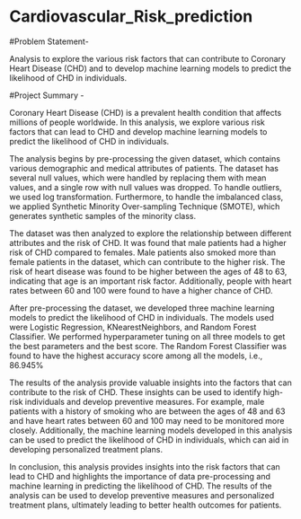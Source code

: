 # Cardiovascular_Risk_prediction


#Problem Statement-

Analysis to explore the various risk factors that can contribute to Coronary Heart Disease (CHD) and to develop machine learning models to predict the likelihood of CHD in individuals.

#Project Summary -

Coronary Heart Disease (CHD) is a prevalent health condition that affects millions of people worldwide. In this analysis, we explore various risk factors that can lead to CHD and develop machine learning models to predict the likelihood of CHD in individuals.

The analysis begins by pre-processing the given dataset, which contains various demographic and medical attributes of patients. The dataset has several null values, which were handled by replacing them with mean values, and a single row with null values was dropped. To handle outliers, we used log transformation. Furthermore, to handle the imbalanced class, we applied Synthetic Minority Over-sampling Technique (SMOTE), which generates synthetic samples of the minority class.

The dataset was then analyzed to explore the relationship between different attributes and the risk of CHD. It was found that male patients had a higher risk of CHD compared to females. Male patients also smoked more than female patients in the dataset, which can contribute to the higher risk. The risk of heart disease was found to be higher between the ages of 48 to 63, indicating that age is an important risk factor. Additionally, people with heart rates between 60 and 100 were found to have a higher chance of CHD.

After pre-processing the dataset, we developed three machine learning models to predict the likelihood of CHD in individuals. The models used were Logistic Regression, KNearestNeighbors, and Random Forest Classifier. We performed hyperparameter tuning on all three models to get the best parameters and the best score. The Random Forest Classifier was found to have the highest accuracy score among all the models, i.e., 86.945%

The results of the analysis provide valuable insights into the factors that can contribute to the risk of CHD. These insights can be used to identify high-risk individuals and develop preventive measures. For example, male patients with a history of smoking who are between the ages of 48 and 63 and have heart rates between 60 and 100 may need to be monitored more closely. Additionally, the machine learning models developed in this analysis can be used to predict the likelihood of CHD in individuals, which can aid in developing personalized treatment plans.

In conclusion, this analysis provides insights into the risk factors that can lead to CHD and highlights the importance of data pre-processing and machine learning in predicting the likelihood of CHD. The results of the analysis can be used to develop preventive measures and personalized treatment plans, ultimately leading to better health outcomes for patients.

